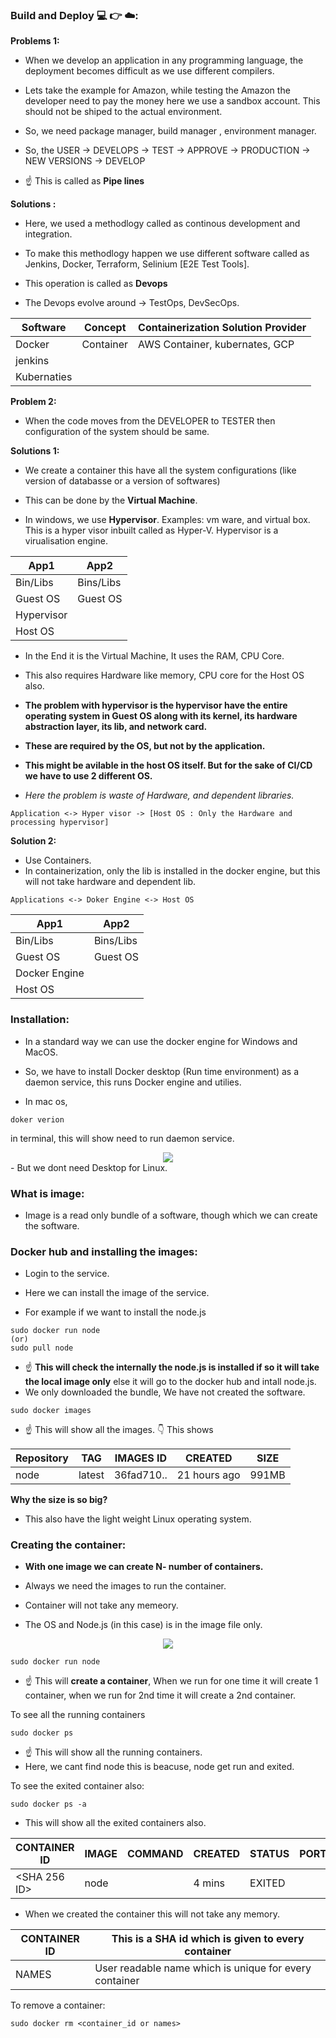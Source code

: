 ### Build and Deploy 💻  👉 ☁️:

**Problems 1:**
- When we develop an application in any programming language, the deployment becomes difficult as we use different compilers.

- Lets take the example for Amazon, while testing the Amazon the developer need to pay the money here we use a sandbox account. This should not be shiped to the actual environment. 

- So, we need package manager, build manager , environment manager.

- So, the USER -> DEVELOPS -> TEST -> APPROVE -> PRODUCTION -> NEW VERSIONS -> DEVELOP

- :point_up: This is called as **Pipe lines**

**Solutions :**
- Here, we used a methodlogy called as continous development and integration.

- To make this methodlogy happen we use different software called as Jenkins, Docker, Terraform, Selinium [E2E Test Tools].

- This operation is called as **Devops**

- The Devops evolve around -> TestOps, DevSecOps.

|Software   | Concept   | Containerization Solution Provider |
|-----------|-----------|------------------------------------|
|Docker     | Container | AWS Container, kubernates, GCP     |
|jenkins    |           |                                    |
|Kubernaties|           |                                    |

**Problem 2:**
- When the code moves from the DEVELOPER to TESTER then configuration of the system should be same.

**Solutions 1:**

- We create a container this have all the system configurations (like version of databasse or a version of softwares) 

- This can be done by the **Virtual Machine**.

- In windows, we use **Hypervisor**. Examples: vm ware, and virtual box. This is a hyper visor inbuilt called as Hyper-V. Hypervisor is a virualisation engine.

| App1   | App2    |
|--------|---------|
|Bin/Libs|Bins/Libs|
|Guest OS|Guest OS |
|    Hypervisor   ||
|     Host OS     ||

- In the End it is the Virtual Machine, It uses the RAM, CPU Core.
- This also requires Hardware like memory, CPU core for the Host OS also.

- **The problem with hypervisor is the hypervisor have the entire operating system in Guest OS along with its kernel, its hardware abstraction layer, its lib, and network card.**
- **These are required by the OS, but not by the application.**

- **This might be avilable in the host OS itself. But for the sake of CI/CD we have to use 2 different OS.**

- _Here the problem is waste of Hardware, and dependent libraries._
```
Application <-> Hyper visor -> [Host OS : Only the Hardware and processing hypervisor]
```
**Solution 2:**

- Use Containers.
- In containerization, only the lib is installed in the docker engine, but this will not take hardware and dependent lib.

```
Applications <-> Doker Engine <-> Host OS
```

| App1   | App2    |
|--------|---------|
|Bin/Libs|Bins/Libs|
|Guest OS|Guest OS |
|    Docker Engine||
|     Host OS     ||


### Installation:

- In a standard way we can use the docker engine for Windows and MacOS.
- So, we have to install Docker desktop (Run time environment) as a daemon service, this runs Docker engine and utilies.

- In mac os,
```
doker verion
```
in terminal, this will show need to run daemon service.
<div align="center">
<img src="./src/img1.png"/>
</div>
- But we dont need Desktop for Linux.

### What is image:
- Image is a read only bundle of a software, though which we can create the software.
### Docker hub and installing the images: 

- Login to the service.
- Here we can install the image of the service.

- For example if we want to install the node.js
```
sudo docker run node
(or)
sudo pull node
```
- :point_up: **This will check the internally the node.js is installed if so it will take the local image only** else it will go to the docker hub and intall node.js.
- We only downloaded the bundle, We have not created the software.

```
sudo docker images
```
- :point_up: This will show all the images. :point_down: This shows

|Repository|TAG    |IMAGES ID | CREATED     | SIZE |
|----------|-------|----------|-------------|------|
|node      |latest |36fad710..|21 hours ago |991MB |


**Why the size is so big?**

- This also have the light weight Linux operating system.

### Creating the container:

- **With one image we can create N- number of containers.**

- Always we need the images to run the container.

- Container will not take any memeory.

- The OS and Node.js (in this case) is in the image file only.

<div align="center">
<img src="./src/img2.png" />

</div>

```
sudo docker run node
```

- :point_up: This will **create a container**, When we run for one time it will create 1 container, when we run for 2nd time it will create a 2nd container.

To see all the running containers
```
sudo docker ps
```
- :point_up: This will show all the running containers.
- Here, we cant find node this is beacuse, node get run and exited.

To see the exited container also:
```
sudo docker ps -a
```
- This will show all the exited containers also.

|CONTAINER ID|IMAGE    |COMMAND   | CREATED     | STATUS |  PORTS  | NAMES              |
|------------|---------|----------|-------------|--------|---------|--------------------|
|<SHA 256 ID>|node     |          |4 mins       |EXITED  |         | priceless_varamitra|

- When we created the container this will not take any memory.

|CONTAINER ID| This is a SHA id which is given to every container    |
|------------|-------------------------------------------------------|
|NAMES       | User readable name which is unique for every container|

To remove a container:

```
sudo docker rm <container_id or names>
```

